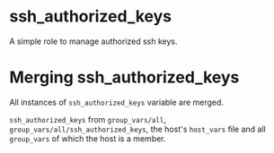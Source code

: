 # ssh_authorized_keys

A simple role to manage authorized ssh keys.

# Merging ssh_authorized_keys

All instances of `ssh_authorized_keys` variable are merged.

`ssh_authorized_keys` from `group_vars/all`, `group_vars/all/ssh_authorized_keys`, the host's `host_vars` file and all `group_vars` of which the host is a member.


